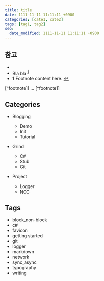 ```yaml
---
title: title
date: 1111-11-11 11:11:11 +0900
categories: [cate1, cate2]
tags: [tag1, tag2]
seo:
  date_modified: 1111-11-11 11:11:11 +0900
---
```


## 참고
- []()  
-  Bla bla <sup id="a1">[1](#f1)</sup>
- <b id="f1">1</b> Footnote content here. [↩](#a1)

[^footnote1] ... [^footnote1]


## Categories
- Blogging
  - Demo
  - Init
  - Tutorial

- Grind
  - C#
  - Stub
  - Git

- Project
  - Logger
  - NCC

## Tags
- block_non-block
- c#
- favicon
- getting started
- git
- logger
- markdown
- network
- sync_async
- typography
- writing